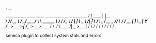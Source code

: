                                                                      __         .__     
  ______ ____   ____   ____   ____ _____            __  _  _______ _/  |_  ____ |  |__  
 /  ___// __ \ /    \_/ __ \_/ ___\\__  \    ______ \ \/ \/ /\__  \\   __\/ ___\|  |  \ 
 \___ \\  ___/|   |  \  ___/\  \___ / __ \_ /_____/  \     /  / __ \|  | \  \___|   Y  \
/____  >\___  >___|  /\___  >\___  >____  /           \/\_/  (____  /__|  \___  >___|  /
     \/     \/     \/     \/     \/     \/                        \/          \/     \/
     

seneca plugin to collect system stats and errors
